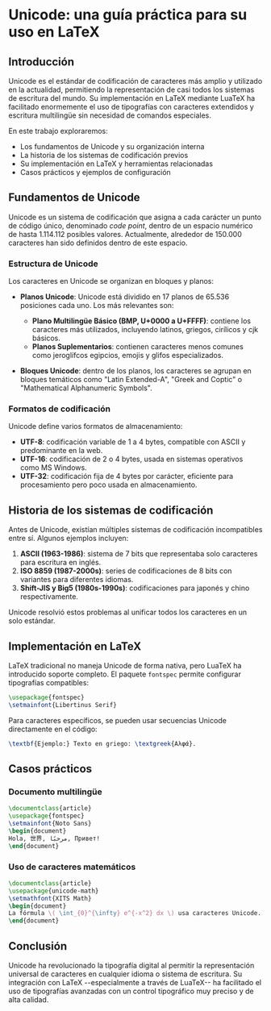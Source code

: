 # Unicode: una guía práctica para su uso en LaTeX

## Introducción

Unicode es el estándar de codificación de caracteres más amplio y utilizado en la actualidad, permitiendo la representación de casi todos los sistemas de escritura del mundo. Su implementación en LaTeX mediante LuaTeX ha facilitado enormemente el uso de tipografías con caracteres extendidos y escritura multilingüe sin necesidad de comandos especiales.

En este trabajo exploraremos:
- Los fundamentos de Unicode y su organización interna
- La historia de los sistemas de codificación previos
- Su implementación en LaTeX y herramientas relacionadas
- Casos prácticos y ejemplos de configuración

## Fundamentos de Unicode

Unicode es un sistema de codificación que asigna a cada carácter un punto de código único, denominado *code point*, dentro de un espacio numérico de hasta 1.114.112 posibles valores. Actualmente, alrededor de 150.000 caracteres han sido definidos dentro de este espacio.

### Estructura de Unicode

Los caracteres en Unicode se organizan en bloques y planos:

- **Planos Unicode**: Unicode está dividido en 17 planos de 65.536 posiciones cada uno. Los más relevantes son:
  - **Plano Multilingüe Básico (BMP, U+0000 a U+FFFF)**: contiene los caracteres más utilizados, incluyendo latinos, griegos, cirílicos y cjk básicos.
  - **Planos Suplementarios**: contienen caracteres menos comunes como jeroglífcos egipcios, emojis y glifos especializados.

- **Bloques Unicode**: dentro de los planos, los caracteres se agrupan en bloques temáticos como "Latin Extended-A", "Greek and Coptic" o "Mathematical Alphanumeric Symbols".

### Formatos de codificación

Unicode define varios formatos de almacenamiento:

- **UTF-8**: codificación variable de 1 a 4 bytes, compatible con ASCII y predominante en la web.
- **UTF-16**: codificación de 2 o 4 bytes, usada en sistemas operativos como MS Windows.
- **UTF-32**: codificación fija de 4 bytes por carácter, eficiente para procesamiento pero poco usada en almacenamiento.

## Historia de los sistemas de codificación

Antes de Unicode, existían múltiples sistemas de codificación incompatibles entre sí. Algunos ejemplos incluyen:

1. **ASCII (1963-1986)**: sistema de 7 bits que representaba solo caracteres para escritura en inglés.
2. **ISO 8859 (1987-2000s)**: series de codificaciones de 8 bits con variantes para diferentes idiomas.
3. **Shift-JIS y Big5 (1980s-1990s)**: codificaciones para japonés y chino respectivamente.

Unicode resolvió estos problemas al unificar todos los caracteres en un solo estándar.

## Implementación en LaTeX

LaTeX tradicional no maneja Unicode de forma nativa, pero LuaTeX ha introducido soporte completo. El paquete `fontspec` permite configurar tipografías compatibles:

```latex
\usepackage{fontspec}
\setmainfont{Libertinus Serif}
```

Para caracteres específicos, se pueden usar secuencias Unicode directamente en el código:

```latex
\textbf{Ejemplo:} Texto en griego: \textgreek{Αλφά}.
```

## Casos prácticos

### Documento multilingüe
```latex
\documentclass{article}
\usepackage{fontspec}
\setmainfont{Noto Sans}
\begin{document}
Hola, 世界, مرحبًا, Привет!
\end{document}
```

### Uso de caracteres matemáticos
```latex
\documentclass{article}
\usepackage{unicode-math}
\setmathfont{XITS Math}
\begin{document}
La fórmula \( \int_{0}^{\infty} e^{-x^2} dx \) usa caracteres Unicode.
\end{document}
```

## Conclusión

Unicode ha revolucionado la tipografía digital al permitir la representación universal de caracteres en cualquier idioma o sistema de escritura. Su integración con LaTeX --especialmente a través de LuaTeX-- ha facilitado el uso de tipografías avanzadas con un control tipográfico muy preciso y de alta calidad.
